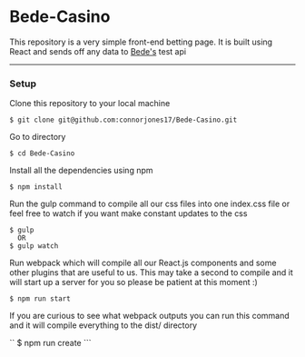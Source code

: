 # Bede-Casino

This repository is a very simple front-end betting page. It is built using React and sends off any data to [Bede's](http://bedegaming.com) test api

<hr>

<h3>Setup</h3>

Clone this repository to your local machine

``` $ git clone git@github.com:connorjones17/Bede-Casino.git ```

Go to directory

``` $ cd Bede-Casino ```

Install all the dependencies using npm

``` $ npm install ```

Run the gulp command to compile all our css files into one index.css file or feel free to watch if you want make constant updates to the css

``` 
$ gulp
  OR
$ gulp watch
```

Run webpack which will compile all our React.js components and some other plugins that are useful to us.
This may take a second to compile and it will start up a server for you so please be patient at this moment :)

``` $ npm run start ```

If you are curious to see what webpack outputs you can run this command and it will compile everything to the dist/ directory

`` $ npm run create ```

